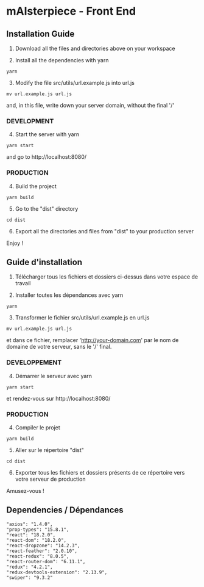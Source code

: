 # mAIsterpiece - Front End

## Installation Guide

1. Download all the files and directories above on your workspace

2. Install all the dependencies with yarn
```
yarn
```
3. Modify the file src/utils/url.example.js into url.js
```
mv url.example.js url.js
```
and, in this file, write down your server domain, without the final '/'
### DEVELOPMENT
4. Start the server with yarn
```
yarn start
```
and go to http://localhost:8080/


### PRODUCTION
4. Build the project
```
yarn build
```
5. Go to the "dist" directory
```
cd dist
```
6. Export all the directories and files from "dist" to your production server

Enjoy !

## Guide d'installation

1. Télécharger tous les fichiers et dossiers ci-dessus dans votre espace de travail

2. Installer toutes les dépendances avec yarn
```
yarn
```
3. Transformer le fichier src/utils/url.example.js en url.js
```
mv url.example.js url.js
```
et dans ce fichier, remplacer 'http://your-domain.com' par le nom de domaine de votre serveur, sans le '/' final.
### DEVELOPPEMENT
4. Démarrer le serveur avec yarn
```
yarn start
```
et rendez-vous sur http://localhost:8080/


### PRODUCTION
4. Compiler le projet
```
yarn build
```
5. Aller sur le répertoire "dist"
```
cd dist
```
6. Exporter tous les fichiers et dossiers présents de ce répertoire vers votre serveur de production 

Amusez-vous !

## Dependencies / Dépendances
    "axios": "1.4.0",
    "prop-types": "15.8.1",
    "react": "18.2.0",
    "react-dom": "18.2.0",
    "react-dropzone": "14.2.3",
    "react-feather": "2.0.10",
    "react-redux": "8.0.5",
    "react-router-dom": "6.11.1",
    "redux": "4.2.1",
    "redux-devtools-extension": "2.13.9",
    "swiper": "9.3.2"
